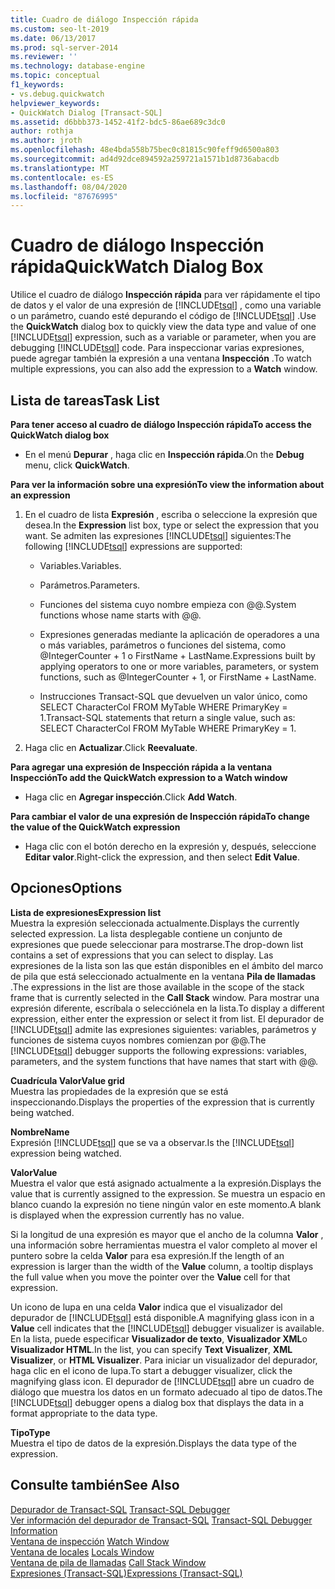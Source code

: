 ```yaml
---
title: Cuadro de diálogo Inspección rápida
ms.custom: seo-lt-2019
ms.date: 06/13/2017
ms.prod: sql-server-2014
ms.reviewer: ''
ms.technology: database-engine
ms.topic: conceptual
f1_keywords:
- vs.debug.quickwatch
helpviewer_keywords:
- QuickWatch Dialog [Transact-SQL]
ms.assetid: d6bbb373-1452-41f2-bdc5-86ae689c3dc0
author: rothja
ms.author: jroth
ms.openlocfilehash: 48e4bda558b75bec0c81815c90feff9d6500a803
ms.sourcegitcommit: ad4d92dce894592a259721a1571b1d8736abacdb
ms.translationtype: MT
ms.contentlocale: es-ES
ms.lasthandoff: 08/04/2020
ms.locfileid: "87676995"
---
```

# <a name="quickwatch-dialog-box"></a><span data-ttu-id="72269-102">Cuadro de diálogo Inspección rápida</span><span class="sxs-lookup"><span data-stu-id="72269-102">QuickWatch Dialog Box</span></span>
  <span data-ttu-id="72269-103">Utilice el cuadro de diálogo **Inspección rápida** para ver rápidamente el tipo de datos y el valor de una expresión de [!INCLUDE[tsql](../../includes/tsql-md.md)] , como una variable o un parámetro, cuando esté depurando el código de [!INCLUDE[tsql](../../includes/tsql-md.md)] .</span><span class="sxs-lookup"><span data-stu-id="72269-103">Use the **QuickWatch** dialog box to quickly view the data type and value of one [!INCLUDE[tsql](../../includes/tsql-md.md)] expression, such as a variable or parameter, when you are debugging [!INCLUDE[tsql](../../includes/tsql-md.md)] code.</span></span> <span data-ttu-id="72269-104">Para inspeccionar varias expresiones, puede agregar también la expresión a una ventana **Inspección** .</span><span class="sxs-lookup"><span data-stu-id="72269-104">To watch multiple expressions, you can also add the expression to a **Watch** window.</span></span>  
  
## <a name="task-list"></a><span data-ttu-id="72269-105">Lista de tareas</span><span class="sxs-lookup"><span data-stu-id="72269-105">Task List</span></span>  
 <span data-ttu-id="72269-106">**Para tener acceso al cuadro de diálogo Inspección rápida**</span><span class="sxs-lookup"><span data-stu-id="72269-106">**To access the QuickWatch dialog box**</span></span>  
  
-   <span data-ttu-id="72269-107">En el menú **Depurar** , haga clic en **Inspección rápida**.</span><span class="sxs-lookup"><span data-stu-id="72269-107">On the **Debug** menu, click **QuickWatch**.</span></span>  
  
 <span data-ttu-id="72269-108">**Para ver la información sobre una expresión**</span><span class="sxs-lookup"><span data-stu-id="72269-108">**To view the information about an expression**</span></span>  
  
1.  <span data-ttu-id="72269-109">En el cuadro de lista **Expresión** , escriba o seleccione la expresión que desea.</span><span class="sxs-lookup"><span data-stu-id="72269-109">In the **Expression** list box, type or select the expression that you want.</span></span> <span data-ttu-id="72269-110">Se admiten las expresiones [!INCLUDE[tsql](../../includes/tsql-md.md)] siguientes:</span><span class="sxs-lookup"><span data-stu-id="72269-110">The following [!INCLUDE[tsql](../../includes/tsql-md.md)] expressions are supported:</span></span>  
  
    -   <span data-ttu-id="72269-111">Variables.</span><span class="sxs-lookup"><span data-stu-id="72269-111">Variables.</span></span>  
  
    -   <span data-ttu-id="72269-112">Parámetros.</span><span class="sxs-lookup"><span data-stu-id="72269-112">Parameters.</span></span>  
  
    -   <span data-ttu-id="72269-113">Funciones del sistema cuyo nombre empieza con @@.</span><span class="sxs-lookup"><span data-stu-id="72269-113">System functions whose name starts with @@.</span></span>  
  
    -   <span data-ttu-id="72269-114">Expresiones generadas mediante la aplicación de operadores a una o más variables, parámetros o funciones del sistema, como @IntegerCounter + 1 o FirstName + LastName.</span><span class="sxs-lookup"><span data-stu-id="72269-114">Expressions built by applying operators to one or more variables, parameters, or system functions, such as @IntegerCounter + 1, or FirstName + LastName.</span></span>  
  
    -   <span data-ttu-id="72269-115">Instrucciones Transact-SQL que devuelven un valor único, como SELECT CharacterCol FROM MyTable WHERE PrimaryKey = 1.</span><span class="sxs-lookup"><span data-stu-id="72269-115">Transact-SQL statements that return a single value, such as: SELECT CharacterCol FROM MyTable WHERE PrimaryKey = 1.</span></span>  
  
2.  <span data-ttu-id="72269-116">Haga clic en **Actualizar**.</span><span class="sxs-lookup"><span data-stu-id="72269-116">Click **Reevaluate**.</span></span>  
  
 <span data-ttu-id="72269-117">**Para agregar una expresión de Inspección rápida a la ventana Inspección**</span><span class="sxs-lookup"><span data-stu-id="72269-117">**To add the QuickWatch expression to a Watch window**</span></span>  
  
-   <span data-ttu-id="72269-118">Haga clic en **Agregar inspección**.</span><span class="sxs-lookup"><span data-stu-id="72269-118">Click **Add Watch**.</span></span>  
  
 <span data-ttu-id="72269-119">**Para cambiar el valor de una expresión de Inspección rápida**</span><span class="sxs-lookup"><span data-stu-id="72269-119">**To change the value of the QuickWatch expression**</span></span>  
  
-   <span data-ttu-id="72269-120">Haga clic con el botón derecho en la expresión y, después, seleccione **Editar valor**.</span><span class="sxs-lookup"><span data-stu-id="72269-120">Right-click the expression, and then select **Edit Value**.</span></span>  
  
## <a name="options"></a><span data-ttu-id="72269-121">Opciones</span><span class="sxs-lookup"><span data-stu-id="72269-121">Options</span></span>  
 <span data-ttu-id="72269-122">**Lista de expresiones**</span><span class="sxs-lookup"><span data-stu-id="72269-122">**Expression list**</span></span>  
 <span data-ttu-id="72269-123">Muestra la expresión seleccionada actualmente.</span><span class="sxs-lookup"><span data-stu-id="72269-123">Displays the currently selected expression.</span></span> <span data-ttu-id="72269-124">La lista desplegable contiene un conjunto de expresiones que puede seleccionar para mostrarse.</span><span class="sxs-lookup"><span data-stu-id="72269-124">The drop-down list contains a set of expressions that you can select to display.</span></span> <span data-ttu-id="72269-125">Las expresiones de la lista son las que están disponibles en el ámbito del marco de pila que está seleccionado actualmente en la ventana **Pila de llamadas** .</span><span class="sxs-lookup"><span data-stu-id="72269-125">The expressions in the list are those available in the scope of the stack frame that is currently selected in the **Call Stack** window.</span></span> <span data-ttu-id="72269-126">Para mostrar una expresión diferente, escríbala o selecciónela en la lista.</span><span class="sxs-lookup"><span data-stu-id="72269-126">To display a different expression, either enter the expression or select it from list.</span></span> <span data-ttu-id="72269-127">El depurador de [!INCLUDE[tsql](../../includes/tsql-md.md)] admite las expresiones siguientes: variables, parámetros y funciones de sistema cuyos nombres comienzan por @@.</span><span class="sxs-lookup"><span data-stu-id="72269-127">The [!INCLUDE[tsql](../../includes/tsql-md.md)] debugger supports the following expressions: variables, parameters, and the system functions that have names that start with @@.</span></span>  
  
 <span data-ttu-id="72269-128">**Cuadrícula Valor**</span><span class="sxs-lookup"><span data-stu-id="72269-128">**Value grid**</span></span>  
 <span data-ttu-id="72269-129">Muestra las propiedades de la expresión que se está inspeccionando.</span><span class="sxs-lookup"><span data-stu-id="72269-129">Displays the properties of the expression that is currently being watched.</span></span>  
  
 <span data-ttu-id="72269-130">**Nombre**</span><span class="sxs-lookup"><span data-stu-id="72269-130">**Name**</span></span>  
 <span data-ttu-id="72269-131">Expresión [!INCLUDE[tsql](../../includes/tsql-md.md)] que se va a observar.</span><span class="sxs-lookup"><span data-stu-id="72269-131">Is the [!INCLUDE[tsql](../../includes/tsql-md.md)] expression being watched.</span></span>  
  
 <span data-ttu-id="72269-132">**Valor**</span><span class="sxs-lookup"><span data-stu-id="72269-132">**Value**</span></span>  
 <span data-ttu-id="72269-133">Muestra el valor que está asignado actualmente a la expresión.</span><span class="sxs-lookup"><span data-stu-id="72269-133">Displays the value that is currently assigned to the expression.</span></span> <span data-ttu-id="72269-134">Se muestra un espacio en blanco cuando la expresión no tiene ningún valor en este momento.</span><span class="sxs-lookup"><span data-stu-id="72269-134">A blank is displayed when the expression currently has no value.</span></span>  
  
 <span data-ttu-id="72269-135">Si la longitud de una expresión es mayor que el ancho de la columna **Valor** , una información sobre herramientas muestra el valor completo al mover el puntero sobre la celda **Valor** para esa expresión.</span><span class="sxs-lookup"><span data-stu-id="72269-135">If the length of an expression is larger than the width of the **Value** column, a tooltip displays the full value when you move the pointer over the **Value** cell for that expression.</span></span>  
  
 <span data-ttu-id="72269-136">Un icono de lupa en una celda **Valor** indica que el visualizador del depurador de [!INCLUDE[tsql](../../includes/tsql-md.md)] está disponible.</span><span class="sxs-lookup"><span data-stu-id="72269-136">A magnifying glass icon in a **Value** cell indicates that the [!INCLUDE[tsql](../../includes/tsql-md.md)] debugger visualizer is available.</span></span> <span data-ttu-id="72269-137">En la lista, puede especificar **Visualizador de texto**, **Visualizador XML**o **Visualizador HTML**.</span><span class="sxs-lookup"><span data-stu-id="72269-137">In the list, you can specify **Text Visualizer**, **XML Visualizer**, or **HTML Visualizer**.</span></span> <span data-ttu-id="72269-138">Para iniciar un visualizador del depurador, haga clic en el icono de lupa.</span><span class="sxs-lookup"><span data-stu-id="72269-138">To start a debugger visualizer, click the magnifying glass icon.</span></span> <span data-ttu-id="72269-139">El depurador de [!INCLUDE[tsql](../../includes/tsql-md.md)] abre un cuadro de diálogo que muestra los datos en un formato adecuado al tipo de datos.</span><span class="sxs-lookup"><span data-stu-id="72269-139">The [!INCLUDE[tsql](../../includes/tsql-md.md)] debugger opens a dialog box that displays the data in a format appropriate to the data type.</span></span>  
  
 <span data-ttu-id="72269-140">**Tipo**</span><span class="sxs-lookup"><span data-stu-id="72269-140">**Type**</span></span>  
 <span data-ttu-id="72269-141">Muestra el tipo de datos de la expresión.</span><span class="sxs-lookup"><span data-stu-id="72269-141">Displays the data type of the expression.</span></span>  
  
## <a name="see-also"></a><span data-ttu-id="72269-142">Consulte también</span><span class="sxs-lookup"><span data-stu-id="72269-142">See Also</span></span>  
 <span data-ttu-id="72269-143">[Depurador de Transact-SQL](transact-sql-debugger.md) </span><span class="sxs-lookup"><span data-stu-id="72269-143">[Transact-SQL Debugger](transact-sql-debugger.md) </span></span>  
 <span data-ttu-id="72269-144">[Ver información del depurador de Transact-SQL](transact-sql-debugger-information.md) </span><span class="sxs-lookup"><span data-stu-id="72269-144">[Transact-SQL Debugger Information](transact-sql-debugger-information.md) </span></span>  
 <span data-ttu-id="72269-145">[Ventana de inspección](transact-sql-debugger-watch-window.md) </span><span class="sxs-lookup"><span data-stu-id="72269-145">[Watch Window](transact-sql-debugger-watch-window.md) </span></span>  
 <span data-ttu-id="72269-146">[Ventana de locales](transact-sql-debugger-locals-window.md) </span><span class="sxs-lookup"><span data-stu-id="72269-146">[Locals Window](transact-sql-debugger-locals-window.md) </span></span>  
 <span data-ttu-id="72269-147">[Ventana de pila de llamadas](transact-sql-debugger-call-stack-window.md) </span><span class="sxs-lookup"><span data-stu-id="72269-147">[Call Stack Window](transact-sql-debugger-call-stack-window.md) </span></span>  
 [<span data-ttu-id="72269-148">Expresiones &#40;Transact-SQL&#41;</span><span class="sxs-lookup"><span data-stu-id="72269-148">Expressions &#40;Transact-SQL&#41;</span></span>](/sql/t-sql/language-elements/expressions-transact-sql)  
  
  
